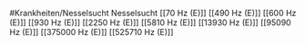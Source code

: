 #Krankheiten/Nesselsucht
Nesselsucht
[[70 Hz (E)]]
[[490 Hz (E)]]
[[600 Hz (E)]]
[[930 Hz (E)]]
[[2250 Hz (E)]]
[[5810 Hz (E)]]
[[13930 Hz (E)]]
[[95090 Hz (E)]]
[[375000 Hz (E)]]
[[525710 Hz (E)]]